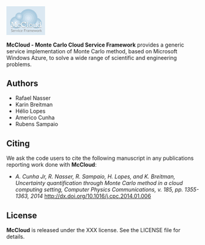 <img src="logo/McCloud.png" width="20%">

**McCloud - Monte Carlo Cloud Service Framework** provides a generic service implementation of Monte Carlo method, based on Microsoft Windows Azure, to solve a wide range of scientific and engineering problems.

## Authors
- Rafael Nasser
- Karin Breitman
- Hélio Lopes
- Americo Cunha
- Rubens Sampaio

## Citing
We ask the code users to cite the following manuscript in any publications reporting work done with **McCloud**:
- *A. Cunha Jr, R. Nasser, R. Sampaio, H. Lopes, and K. Breitman, Uncertainty quantification through Monte Carlo method in a cloud computing setting, Computer Physics Communications, v. 185, pp. 1355-1363, 2014* http://dx.doi.org/10.1016/j.cpc.2014.01.006

## License
**McCloud** is released under the XXX license. See the LICENSE file for details.
